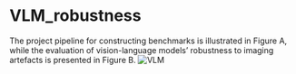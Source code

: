 # VLM_robustness
The project pipeline for constructing benchmarks is illustrated in Figure A, while the evaluation of vision-language models’ robustness to imaging artefacts is presented in Figure B.
![VLM](https://github.com/user-attachments/assets/3bae59c1-31a2-4a06-85b5-b1deab2b6072)
